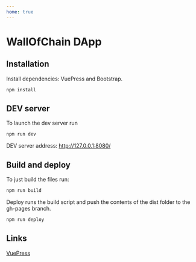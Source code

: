 ```yaml
---
home: true
---
```


# WallOfChain DApp

## Installation
Install dependencies: VuePress and Bootstrap.
```bash
npm install
```

## DEV server
To launch the dev server run
```bash
npm run dev
```
DEV server address: http://127.0.0.1:8080/

## Build and deploy
To just build the files run:
```bash
npm run build
```
Deploy runs the build script and push the contents of the dist folder to the gh-pages branch.
```bash
npm run deploy
```

## Links
[VuePress](https://vuepress.vuejs.org/)
